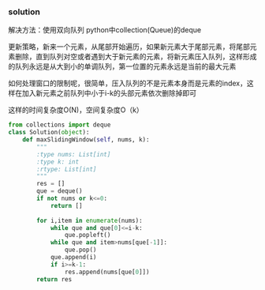 ### solution
解决方法：使用双向队列
python中collection(Queue)的deque

更新策略，新来一个元素，从尾部开始遍历，如果新元素大于尾部元素，将尾部元素删除，直到队列对空或者遇到大于新元素的元素，将新元素压入队列，这样形成的队列永远是从大到小的单调队列，第一位置的元素永远是当前的最大元素

如何处理窗口的限制呢，很简单，压入队列的不是元素本身而是元素的index，这样在加入新元素之前队列中小于i-k的头部元素依次删除掉即可

这样的时间复杂度O(N)，空间复杂度O（k）

```python
from collections import deque
class Solution(object):
    def maxSlidingWindow(self, nums, k):
        """
        :type nums: List[int]
        :type k: int
        :rtype: List[int]
        """
        res = []
        que = deque()
        if not nums or k<=0:
            return []
        
        for i,item in enumerate(nums):
            while que and que[0]<=i-k:
                que.popleft()
            while que and item>nums[que[-1]]:
                que.pop()
            que.append(i)
            if i>=k-1:
                res.append(nums[que[0]])
        return res


```